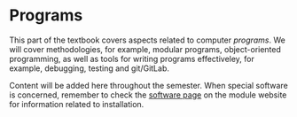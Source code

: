 # Programs 

This part of the textbook covers aspects related to computer _programs_. We will cover methodologies, for example, modular programs, object-oriented programming, as well as tools for writing programs effectiveley, for example, debugging, testing and git/GitLab.

Content will be added here throughout the semester. When special software is concerned, remember to check the [software page](https://mude.citg.tudelft.nl/software/overview/) on the module website for information related to installation.

<!-- text. Can briefly mention programming paradigms and that we focus on object-oriented and functional. FORTRAN was old standard in engineering, which is declarative. 

Things that will definitely go here:
- Objects
  - theory: what it is, why it's useful
  - Case studies: interactive pages that focus on variables, functions, figures as objects
- Modular programming workshop
  - importing py files
  - connection to how packages function (explore with interactive features)
- Writing efficient programs for numerical analysis
  - add theory missing from Code chapter
  - explicit case studies illustrating best practices
  - examples that quantitatively show the effect of bad practices
  - e.g., sparse matrices, for loops and why they should be avoided -->